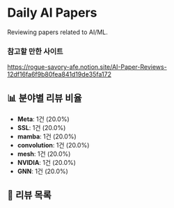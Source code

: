 # Daily AI Papers

Reviewing papers related to AI/ML.

### 참고할 만한 사이트
https://rogue-savory-afe.notion.site/AI-Paper-Reviews-12df16fa6f9b80fea841d19de35fa172

## 📊 분야별 리뷰 비율
<!-- stats-start -->
- **Meta**: 1건 (20.0%)
- **SSL**: 1건 (20.0%)
- **mamba**: 1건 (20.0%)
- **convolution**: 1건 (20.0%)
- **mesh**: 1건 (20.0%)
- **NVIDIA**: 1건 (20.0%)
- **GNN**: 1건 (20.0%)
<!-- stats-end -->

## 📝 리뷰 목록
<!-- list-start -->

<!-- list-end -->
